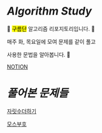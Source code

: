# *Algorithm Study*

 :white_flower: <mark>구름단</mark> 알고리즘 리포지토리입니다. :white_flower:

매주 화, 목요일에 모여 문제를 같이 풀고 

사용한 문법을 알아봅니다. :tada:

[NOTION](https://www.notion.so/d2c15a2ad8f54b6585c45017cb2c4664?v=233b2f37b66d4c2baa53fef63133d7b8)



# *풀어본 문제들*


[자릿수더하기](https://school.programmers.co.kr/learn/courses/30/lessons/12931)

[모스부호](https://school.programmers.co.kr/learn/courses/30/lessons/120838)
